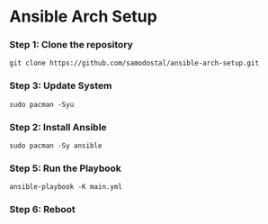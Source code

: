 # Ansible Arch Setup

### Step 1: Clone the repository
`git clone https://github.com/samodostal/ansible-arch-setup.git`

### Step 3: Update System
`sudo pacman -Syu`

### Step 2: Install Ansible
`sudo pacman -Sy ansible`

### Step 5: Run the Playbook
`ansible-playbook -K main.yml`

### Step 6: Reboot
